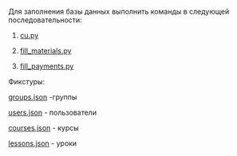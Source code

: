 Для заполнения базы данных выполнить команды в следующей последовательности:

1) [cu.py](users%2Fmanagement%2Fcommands%2Fcu.py)

2) [fill_materials.py](materials%2Fmanagement%2Fcommands%2Ffill_materials.py)

3) [fill_payments.py](users%2Fmanagement%2Fcommands%2Ffill_payments.py)

Фикстуры:

[groups.json](users%2Ffixtures%2Fgroups.json) -группы

[users.json](users%2Ffixtures%2Fusers.json) - пользователи

[courses.json](materials%2Ffixtures%2Fcourses.json) - курсы

[lessons.json](materials%2Ffixtures%2Flessons.json) - уроки

